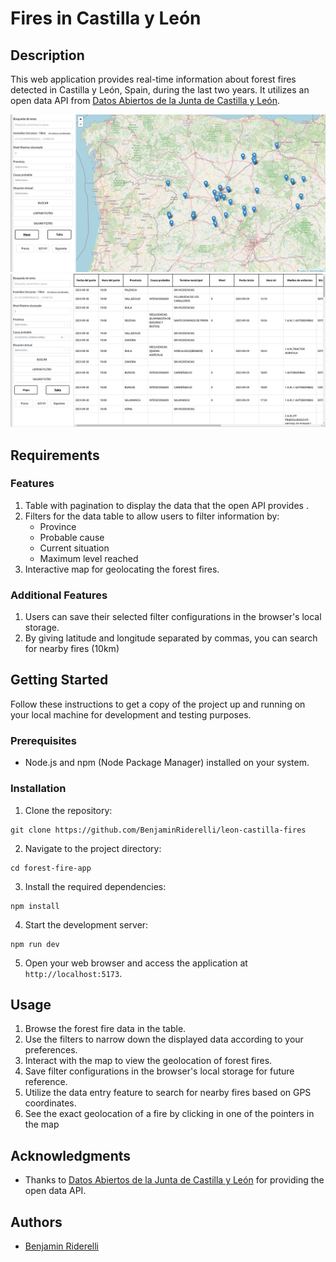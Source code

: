 # Fires in Castilla y León

## Description

This web application provides real-time information about forest fires detected in Castilla y León, Spain, during the last two years. It utilizes an open data API from [Datos Abiertos de la Junta de Castilla y León](https://analisis.datosabiertos.jcyl.es/api/explore/v2.1/console).



![Map View](./src/assets/map.png)
![Table View](./src/assets/table.png)

## Requirements

### Features

1. Table with pagination to display the data that the open API provides .
2. Filters for the data table to allow users to filter information by:
   - Province
   - Probable cause
   - Current situation
   - Maximum level reached
3. Interactive map for geolocating the forest fires.

### Additional Features

1. Users can save their selected filter configurations in the browser's local storage.
2. By giving latitude and longitude separated by commas, you can search for nearby fires (10km)

## Getting Started

Follow these instructions to get a copy of the project up and running on your local machine for development and testing purposes.

### Prerequisites

- Node.js and npm (Node Package Manager) installed on your system.

### Installation

1. Clone the repository:

```
git clone https://github.com/BenjaminRiderelli/leon-castilla-fires
```
2. Navigate to the project directory:
```
cd forest-fire-app
```
3. Install the required dependencies:
```
npm install
```
4. Start the development server:
```
npm run dev
```

5. Open your web browser and access the application at `http://localhost:5173`.

## Usage

1. Browse the forest fire data in the table.
2. Use the filters to narrow down the displayed data according to your preferences.
3. Interact with the map to view the geolocation of forest fires.
4. Save filter configurations in the browser's local storage for future reference.
5. Utilize the data entry feature to search for nearby fires based on GPS coordinates.
6. See the exact geolocation of a fire by clicking in one of the pointers in the map

## Acknowledgments

- Thanks to [Datos Abiertos de la Junta de Castilla y León](https://analisis.datosabiertos.jcyl.es/api/explore/v2.1/console) for providing the open data API.

## Authors

- [Benjamin Riderelli](https://github.com/BenjaminRiderelli)

